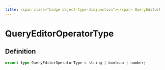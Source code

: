 ```yaml
---
title: <span class="badge object-type-disjunction"></span> QueryEditorOperatorType
---
```

# <span class="badge object-type-disjunction"></span> QueryEditorOperatorType

## Definition

```typescript
export type QueryEditorOperatorType = string | boolean | number;

```
